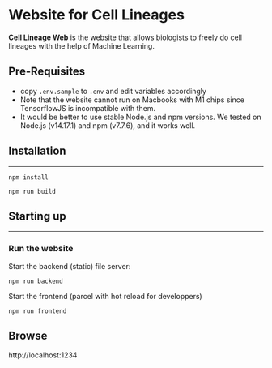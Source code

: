 # Website for Cell Lineages

**Cell Lineage Web** is the website that allows biologists to freely do cell lineages with the help of Machine Learning.

## Pre-Requisites

* copy `.env.sample` to `.env` and edit variables accordingly
* Note that the website cannot run on Macbooks with M1 chips since TensorflowJS is incompatible with them.
* It would be better to use stable Node.js and npm versions. We tested on Node.js (v14.17.1) and npm (v7.7.6), and it works well.

## Installation
---

```
npm install
```

```
npm run build
```
## Starting up
---

### Run the website

Start the backend (static) file server:
```
npm run backend
```

Start the frontend (parcel with hot reload for developpers)
```
npm run frontend
```

## Browse

http://localhost:1234
